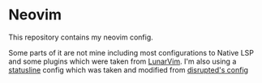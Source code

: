 
# Neovim

This repository contains my neovim config.

Some parts of it are not mine including 
most configurations to Native LSP and some plugins which were taken from 
[LunarVim](https://github.com/ChristianChiarulli/LunarVim).
I'm also using a [statusline](https://github.com/glepnir/galaxyline.nvim) config which was taken and modified from 
[disrupted's config](https://github.com/disrupted/dotfiles/blob/master/.config/nvim/lua/conf/statusline.lua)



